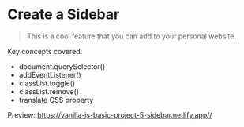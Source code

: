 # Create a Sidebar

> This is a cool feature that you can add to your personal website.

Key concepts covered:

- document.querySelector()
- addEventListener()
- classList.toggle()
- classList.remove()
- translate CSS property

Preview: <https://vanilla-js-basic-project-5-sidebar.netlify.app//>
